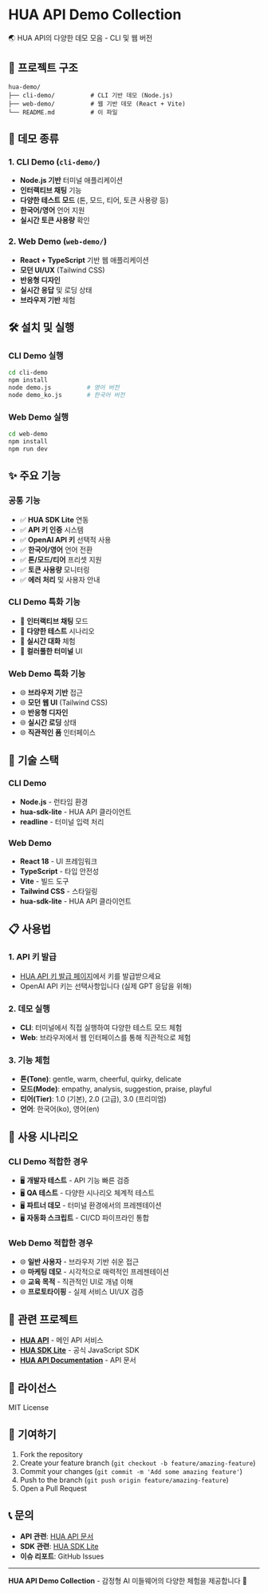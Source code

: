 # HUA API Demo Collection

🌏 HUA API의 다양한 데모 모음 - CLI 및 웹 버전

## 📁 프로젝트 구조

```text
hua-demo/
├── cli-demo/          # CLI 기반 데모 (Node.js)
├── web-demo/          # 웹 기반 데모 (React + Vite)
└── README.md          # 이 파일
```

## 🚀 데모 종류

### 1. CLI Demo (`cli-demo/`)

- **Node.js 기반** 터미널 애플리케이션
- **인터랙티브 채팅** 기능
- **다양한 테스트 모드** (톤, 모드, 티어, 토큰 사용량 등)
- **한국어/영어** 언어 지원
- **실시간 토큰 사용량** 확인

### 2. Web Demo (`web-demo/`)

- **React + TypeScript** 기반 웹 애플리케이션
- **모던 UI/UX** (Tailwind CSS)
- **반응형 디자인**
- **실시간 응답** 및 로딩 상태
- **브라우저 기반** 체험

## 🛠️ 설치 및 실행

### CLI Demo 실행

```bash
cd cli-demo
npm install
node demo.js          # 영어 버전
node demo_ko.js       # 한국어 버전
```

### Web Demo 실행

```bash
cd web-demo
npm install
npm run dev
```

## ✨ 주요 기능

### 공통 기능

- ✅ **HUA SDK Lite** 연동
- ✅ **API 키 인증** 시스템
- ✅ **OpenAI API 키** 선택적 사용
- ✅ **한국어/영어** 언어 전환
- ✅ **톤/모드/티어** 프리셋 지원
- ✅ **토큰 사용량** 모니터링
- ✅ **에러 처리** 및 사용자 안내

### CLI Demo 특화 기능

- 🎯 **인터랙티브 채팅** 모드
- 🎯 **다양한 테스트** 시나리오
- 🎯 **실시간 대화** 체험
- 🎯 **컬러풀한 터미널** UI

### Web Demo 특화 기능

- 🌐 **브라우저 기반** 접근
- 🌐 **모던 웹 UI** (Tailwind CSS)
- 🌐 **반응형 디자인**
- 🌐 **실시간 로딩** 상태
- 🌐 **직관적인 폼** 인터페이스

## 🔧 기술 스택

### CLI Demo

- **Node.js** - 런타임 환경
- **hua-sdk-lite** - HUA API 클라이언트
- **readline** - 터미널 입력 처리

### Web Demo

- **React 18** - UI 프레임워크
- **TypeScript** - 타입 안전성
- **Vite** - 빌드 도구
- **Tailwind CSS** - 스타일링
- **hua-sdk-lite** - HUA API 클라이언트

## 📋 사용법

### 1. API 키 발급

- [HUA API 키 발급 페이지](https://api.hua.ai.kr/api-key)에서 키를 발급받으세요
- OpenAI API 키는 선택사항입니다 (실제 GPT 응답을 위해)

### 2. 데모 실행

- **CLI**: 터미널에서 직접 실행하여 다양한 테스트 모드 체험
- **Web**: 브라우저에서 웹 인터페이스를 통해 직관적으로 체험

### 3. 기능 체험

- **톤(Tone)**: gentle, warm, cheerful, quirky, delicate
- **모드(Mode)**: empathy, analysis, suggestion, praise, playful
- **티어(Tier)**: 1.0 (기본), 2.0 (고급), 3.0 (프리미엄)
- **언어**: 한국어(ko), 영어(en)

## 🎯 사용 시나리오

### CLI Demo 적합한 경우

- 🖥️ **개발자 테스트** - API 기능 빠른 검증
- 🖥️ **QA 테스트** - 다양한 시나리오 체계적 테스트
- 🖥️ **파트너 데모** - 터미널 환경에서의 프레젠테이션
- 🖥️ **자동화 스크립트** - CI/CD 파이프라인 통합

### Web Demo 적합한 경우

- 🌐 **일반 사용자** - 브라우저 기반 쉬운 접근
- 🌐 **마케팅 데모** - 시각적으로 매력적인 프레젠테이션
- 🌐 **교육 목적** - 직관적인 UI로 개념 이해
- 🌐 **프로토타이핑** - 실제 서비스 UI/UX 검증

## 🔗 관련 프로젝트

- **[HUA API](https://api.hua.ai.kr)** - 메인 API 서비스
- **[HUA SDK Lite](https://www.npmjs.com/package/hua-sdk-lite)** - 공식 JavaScript SDK
- **[HUA API Documentation](https://api.hua.ai.kr/docs)** - API 문서

## 📄 라이선스

MIT License

## 🤝 기여하기

1. Fork the repository
2. Create your feature branch (`git checkout -b feature/amazing-feature`)
3. Commit your changes (`git commit -m 'Add some amazing feature'`)
4. Push to the branch (`git push origin feature/amazing-feature`)
5. Open a Pull Request

## 📞 문의

- **API 관련**: [HUA API 문서](https://api.hua.ai.kr/docs)
- **SDK 관련**: [HUA SDK Lite](https://www.npmjs.com/package/hua-sdk-lite)
- **이슈 리포트**: GitHub Issues

---

**HUA API Demo Collection** - 감정형 AI 미들웨어의 다양한 체험을 제공합니다 💙

